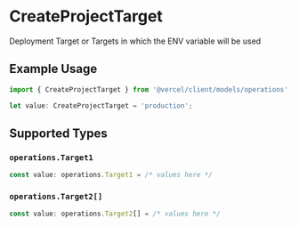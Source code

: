 # CreateProjectTarget

Deployment Target or Targets in which the ENV variable will be used

## Example Usage

```typescript
import { CreateProjectTarget } from '@vercel/client/models/operations';

let value: CreateProjectTarget = 'production';
```

## Supported Types

### `operations.Target1`

```typescript
const value: operations.Target1 = /* values here */
```

### `operations.Target2[]`

```typescript
const value: operations.Target2[] = /* values here */
```
